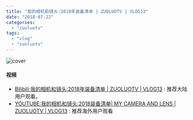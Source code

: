 ```yaml
---
title: "我的相机和镜头:2018年装备清单 | ZUOLUOTV | VLOG13"
date: "2018-07-22"
categories: 
  - "zuoluotv"
tags: 
  - "vlog"
  - "zuoluotv"
---
```


![cover](https://static.is26.com/vlog/vlog13.jpg)

#### 视频

- [Bilibili:我的相机和镜头:2018年装备清单 | ZUOLUOTV | VLOG13](https://www.bilibili.com/video/av27111807) : 推荐大陆用户观看。
- [YOUTUBE:我的相机和镜头:2018装备清单| MY CAMERA AND LENS | ZUOLUOTV | VLOG13](https://www.youtube.com/watch?v=C0bU3goPfs4) : 推荐海外用户观看
